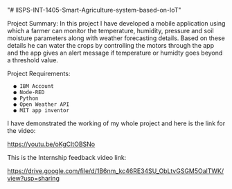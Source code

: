 "# llSPS-INT-1405-Smart-Agriculture-system-based-on-IoT" 
  
Project Summary:
	   In this project I have developed a mobile application using which a farmer can monitor the temperature, humidity, pressure and soil moisture parameters along with weather forecasting details. Based on these details he can water the crops by controlling the motors through the app and the app gives an alert message if temperature or humidty goes beyond a threshold value.

Project Requirements:

      ●	IBM Account
      ●	Node-RED
      ●	Python
      ●	Open Weather API
      ●	MIT app inventor
      
I have demonstrated the working of my whole project and here is the link for the video:

https://youtu.be/oKgCltOBSNo

This is the Internship feedback video link:

https://drive.google.com/file/d/1B6nm_kc46RE34SU_ObLtvGSGM5OalTWK/view?usp=sharing


